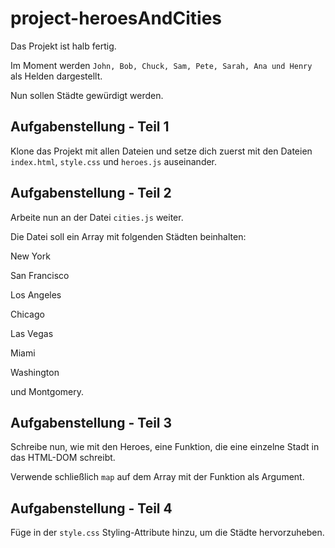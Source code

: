 # project-heroesAndCities

Das Projekt ist halb fertig.

Im Moment werden `John, Bob, Chuck, Sam, Pete, Sarah, Ana und Henry` als Helden dargestellt.

Nun sollen Städte gewürdigt werden.

## Aufgabenstellung - Teil 1
Klone das Projekt mit allen Dateien und setze dich zuerst mit den Dateien `index.html`, `style.css` und `heroes.js` auseinander.

## Aufgabenstellung - Teil 2
Arbeite nun an der Datei `cities.js` weiter.

Die Datei soll ein Array mit folgenden Städten beinhalten: 

New York

San Francisco

Los Angeles

Chicago

Las Vegas

Miami

Washington 

und Montgomery.

## Aufgabenstellung - Teil 3
Schreibe nun, wie mit den Heroes, eine Funktion, die eine einzelne Stadt in das HTML-DOM schreibt.

Verwende schließlich `map` auf dem Array mit der Funktion als Argument.

## Aufgabenstellung - Teil 4
Füge in der `style.css` Styling-Attribute hinzu, um die Städte hervorzuheben.
